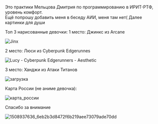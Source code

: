 Это практики Мельцова Дмитрия по программированию в ИРИТ-РТФ, уровень комфорт.  
Ещё попрошу добавить меня в беседу АИИ, меня там нет(
Далее картинки для души


Топ 3 нарисованные девочки: 
1 место: Джинкс из Arcane

![Jinx](https://github.com/user-attachments/assets/cf88a581-42e7-41a7-9b6d-3d5aff19543a)

2 место: Люси из Cyberpunk Edgerunnes

![Lucy - Cyberpunk Edgerunners - Aesthetic](https://github.com/user-attachments/assets/c8901406-9167-4422-bc92-8b90e772a5c4)

3 место: Ханджи из Атаки Титанов

![загрузка](https://github.com/user-attachments/assets/d671455c-50d7-4eca-9436-c1dbb8e25f0c)


Карта России (не аниме девочка):



![карта_россии](https://github.com/user-attachments/assets/1eacfaaf-f68f-4db9-ae18-f952ff1119a2)


Спасибо за внимание

![1508937636_6eb2b3d8472f6b219aee73079ade70dd](https://github.com/user-attachments/assets/db50104a-9a37-4fc5-9eb2-39be6f20c1db)
